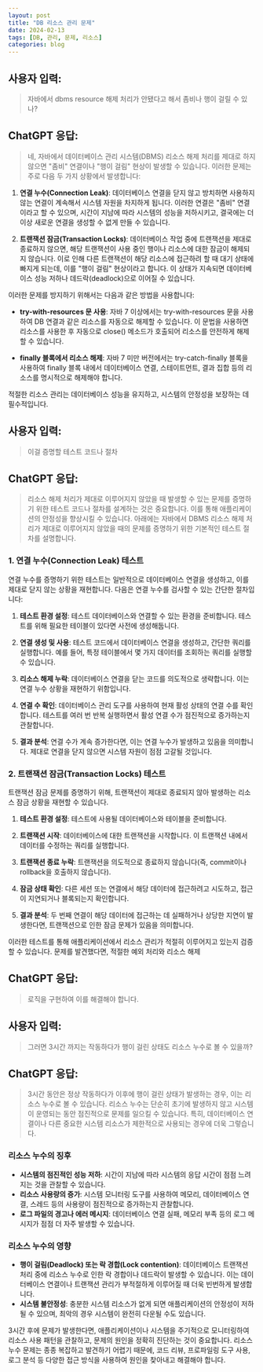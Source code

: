 ```yaml
---
layout: post
title: "DB 리소스 관리 문제"
date: 2024-02-13
tags: [DB, 관리, 문제, 리소스]
categories: blog
---
```


## 사용자 입력:
> 자바에서 dbms resource 해제 처리가 안됐다고 해서 좀비나 행이 걸릴 수 있나?

## ChatGPT 응답:
> 네, 자바에서 데이터베이스 관리 시스템(DBMS) 리소스 해제 처리를 제대로 하지 않으면 "좀비" 연결이나 "행이 걸림" 현상이 발생할 수 있습니다. 이러한 문제는 주로 다음 두 가지 상황에서 발생합니다:

1. **연결 누수(Connection Leak)**: 데이터베이스 연결을 닫지 않고 방치하면 사용하지 않는 연결이 계속해서 시스템 자원을 차지하게 됩니다. 이러한 연결은 "좀비" 연결이라고 할 수 있으며, 시간이 지남에 따라 시스템의 성능을 저하시키고, 결국에는 더 이상 새로운 연결을 생성할 수 없게 만들 수 있습니다.

2. **트랜잭션 잠금(Transaction Locks)**: 데이터베이스 작업 중에 트랜잭션을 제대로 종료하지 않으면, 해당 트랜잭션이 사용 중인 행이나 리소스에 대한 잠금이 해제되지 않습니다. 이로 인해 다른 트랜잭션이 해당 리소스에 접근하려 할 때 대기 상태에 빠지게 되는데, 이를 "행이 걸림" 현상이라고 합니다. 이 상태가 지속되면 데이터베이스 성능 저하나 데드락(deadlock)으로 이어질 수 있습니다.

이러한 문제를 방지하기 위해서는 다음과 같은 방법을 사용합니다:

- **try-with-resources 문 사용**: 자바 7 이상에서는 try-with-resources 문을 사용하여 DB 연결과 같은 리소스를 자동으로 해제할 수 있습니다. 이 문법을 사용하면 리소스를 사용한 후 자동으로 close() 메소드가 호출되어 리소스를 안전하게 해제할 수 있습니다.

- **finally 블록에서 리소스 해제**: 자바 7 미만 버전에서는 try-catch-finally 블록을 사용하여 finally 블록 내에서 데이터베이스 연결, 스테이트먼트, 결과 집합 등의 리소스를 명시적으로 해제해야 합니다.

적절한 리소스 관리는 데이터베이스 성능을 유지하고, 시스템의 안정성을 보장하는 데 필수적입니다.

## 사용자 입력:
> 이걸 증명할 테스트 코드나 절차

## ChatGPT 응답:
> 리소스 해제 처리가 제대로 이루어지지 않았을 때 발생할 수 있는 문제를 증명하기 위한 테스트 코드나 절차를 설계하는 것은 중요합니다. 이를 통해 애플리케이션의 안정성을 향상시킬 수 있습니다. 아래에는 자바에서 DBMS 리소스 해제 처리가 제대로 이루어지지 않았을 때의 문제를 증명하기 위한 기본적인 테스트 절차를 설명합니다.

### 1. 연결 누수(Connection Leak) 테스트

연결 누수를 증명하기 위한 테스트는 일반적으로 데이터베이스 연결을 생성하고, 이를 제대로 닫지 않는 상황을 재현합니다. 다음은 연결 누수를 검사할 수 있는 간단한 절차입니다:

1. **테스트 환경 설정**: 테스트 데이터베이스와 연결할 수 있는 환경을 준비합니다. 테스트를 위해 필요한 테이블이 있다면 사전에 생성해둡니다.

2. **연결 생성 및 사용**: 테스트 코드에서 데이터베이스 연결을 생성하고, 간단한 쿼리를 실행합니다. 예를 들어, 특정 테이블에서 몇 가지 데이터를 조회하는 쿼리를 실행할 수 있습니다.

3. **리소스 해제 누락**: 데이터베이스 연결을 닫는 코드를 의도적으로 생략합니다. 이는 연결 누수 상황을 재현하기 위함입니다.

4. **연결 수 확인**: 데이터베이스 관리 도구를 사용하여 현재 활성 상태의 연결 수를 확인합니다. 테스트를 여러 번 반복 실행하면서 활성 연결 수가 점진적으로 증가하는지 관찰합니다.

5. **결과 분석**: 연결 수가 계속 증가한다면, 이는 연결 누수가 발생하고 있음을 의미합니다. 제대로 연결을 닫지 않으면 시스템 자원이 점점 고갈될 것입니다.

### 2. 트랜잭션 잠금(Transaction Locks) 테스트

트랜잭션 잠금 문제를 증명하기 위해, 트랜잭션이 제대로 종료되지 않아 발생하는 리소스 잠금 상황을 재현할 수 있습니다.

1. **테스트 환경 설정**: 테스트에 사용될 데이터베이스와 테이블을 준비합니다.

2. **트랜잭션 시작**: 데이터베이스에 대한 트랜잭션을 시작합니다. 이 트랜잭션 내에서 데이터를 수정하는 쿼리를 실행합니다.

3. **트랜잭션 종료 누락**: 트랜잭션을 의도적으로 종료하지 않습니다(즉, commit이나 rollback을 호출하지 않습니다).

4. **잠금 상태 확인**: 다른 세션 또는 연결에서 해당 데이터에 접근하려고 시도하고, 접근이 지연되거나 블록되는지 확인합니다.

5. **결과 분석**: 두 번째 연결이 해당 데이터에 접근하는 데 실패하거나 상당한 지연이 발생한다면, 트랜잭션으로 인한 잠금 문제가 있음을 의미합니다.

이러한 테스트를 통해 애플리케이션에서 리소스 관리가 적절히 이루어지고 있는지 검증할 수 있습니다. 문제를 발견했다면, 적절한 예외 처리와 리소스 해제

## ChatGPT 응답:
>  로직을 구현하여 이를 해결해야 합니다.

## 사용자 입력:
> 그러면 3시간 까지는 작동하다가 행이 걸린 상태도 리소스 누수로 볼 수 있을까?

## ChatGPT 응답:
> 3시간 동안은 정상 작동하다가 이후에 행이 걸린 상태가 발생하는 경우, 이는 리소스 누수로 볼 수 있습니다. 리소스 누수는 단순히 초기에 발생하지 않고 시스템이 운영되는 동안 점진적으로 문제를 일으킬 수 있습니다. 특히, 데이터베이스 연결이나 다른 중요한 시스템 리소스가 제한적으로 사용되는 경우에 더욱 그렇습니다.

### 리소스 누수의 징후
- **시스템의 점진적인 성능 저하**: 시간이 지남에 따라 시스템의 응답 시간이 점점 느려지는 것을 관찰할 수 있습니다.
- **리소스 사용량의 증가**: 시스템 모니터링 도구를 사용하여 메모리, 데이터베이스 연결, 스레드 등의 사용량이 점진적으로 증가하는지 관찰합니다.
- **로그 파일의 경고나 에러 메시지**: 데이터베이스 연결 실패, 메모리 부족 등의 로그 메시지가 점점 더 자주 발생할 수 있습니다.

### 리소스 누수의 영향
- **행이 걸림(Deadlock) 또는 락 경합(Lock contention)**: 데이터베이스 트랜잭션 처리 중에 리소스 누수로 인한 락 경합이나 데드락이 발생할 수 있습니다. 이는 데이터베이스 연결이나 트랜잭션 관리가 부적절하게 이루어질 때 더욱 빈번하게 발생합니다.
- **시스템 불안정성**: 충분한 시스템 리소스가 없게 되면 애플리케이션의 안정성이 저하될 수 있으며, 최악의 경우 시스템이 완전히 다운될 수도 있습니다.

3시간 후에 문제가 발생한다면, 애플리케이션이나 시스템을 주기적으로 모니터링하여 리소스 사용 패턴을 관찰하고, 문제의 원인을 정확히 진단하는 것이 중요합니다. 리소스 누수 문제는 종종 복잡하고 발견하기 어렵기 때문에, 코드 리뷰, 프로파일링 도구 사용, 로그 분석 등 다양한 접근 방식을 사용하여 원인을 찾아내고 해결해야 합니다.

